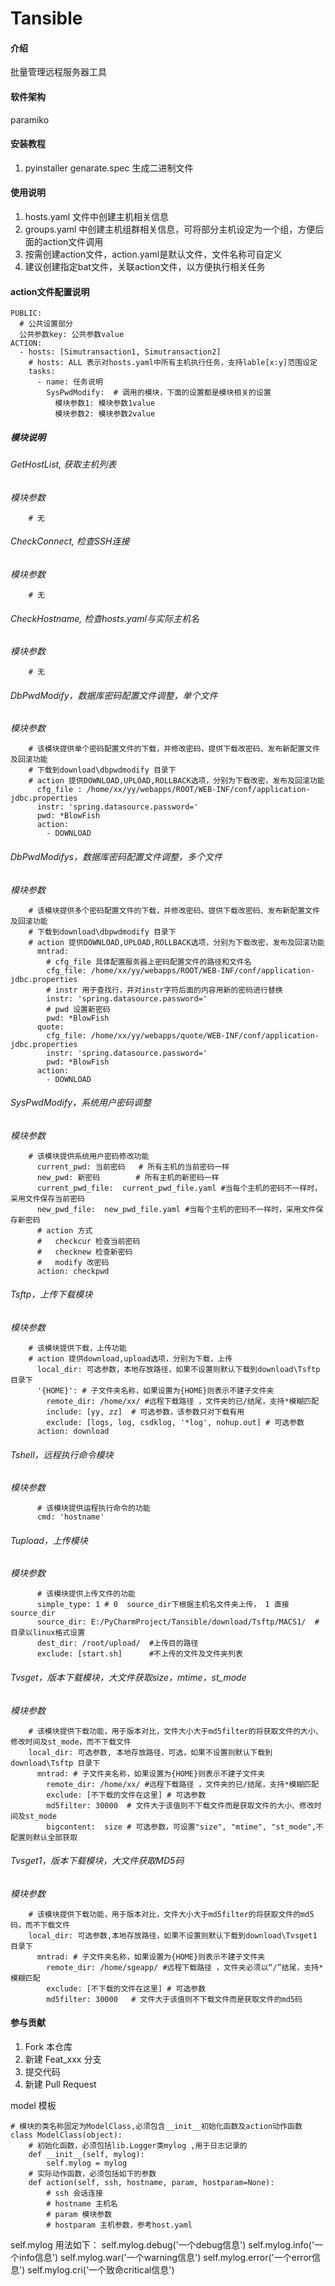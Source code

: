 # Tansible

#### 介绍
批量管理远程服务器工具

#### 软件架构
paramiko 


#### 安装教程

1.  pyinstaller  genarate.spec 生成二进制文件


#### 使用说明

1.  hosts.yaml 文件中创建主机相关信息
2.  groups.yaml 中创建主机组群相关信息，可将部分主机设定为一个组，方便后面的action文件调用
3.  按需创建action文件，action.yaml是默认文件，文件名称可自定义
4.  建议创建指定bat文件，关联action文件，以方便执行相关任务

#### action文件配置说明
```
PUBLIC:
  # 公共设置部分
  公共参数key: 公共参数value
ACTION:
  - hosts: [Simutransaction1, Simutransaction2]  
    # hosts: ALL 表示对hosts.yaml中所有主机执行任务，支持lable[x:y]范围设定
    tasks:
      - name: 任务说明
        SysPwdModify:  # 调用的模块，下面的设置都是模块相关的设置       
          模块参数1: 模块参数1value
          模块参数2: 模块参数2value
```

##### 模块说明
###### GetHostList, 获取主机列表
*模块参数*

        # 无
###### CheckConnect, 检查SSH连接
*模块参数*

        # 无
###### CheckHostname, 检查hosts.yaml与实际主机名
*模块参数*

        # 无
###### DbPwdModify，数据库密码配置文件调整，单个文件
*模块参数*

        # 该模块提供单个密码配置文件的下载，并修改密码，提供下载改密码、发布新配置文件及回滚功能
        # 下载到download\dbpwdmodify 目录下
        # action 提供DOWNLOAD,UPLOAD,ROLLBACK选项，分别为下载改密，发布及回滚功能
          cfg_file : /home/xx/yy/webapps/ROOT/WEB-INF/conf/application-jdbc.properties 
          instr: 'spring.datasource.password=' 
          pwd: *BlowFish
          action:
            - DOWNLOAD

###### DbPwdModifys，数据库密码配置文件调整，多个文件
*模块参数*

        # 该模块提供多个密码配置文件的下载，并修改密码，提供下载改密码、发布新配置文件及回滚功能
        # 下载到download\dbpwdmodify 目录下
        # action 提供DOWNLOAD,UPLOAD,ROLLBACK选项，分别为下载改密，发布及回滚功能
          mntrad:
            # cfg_file 具体配置服务器上密码配置文件的路径和文件名
            cfg_file: /home/xx/yy/webapps/ROOT/WEB-INF/conf/application-jdbc.properties
            # instr 用于查找行，并对instr字符后面的内容用新的密码进行替换
            instr: 'spring.datasource.password='
            # pwd 设置新密码
            pwd: *BlowFish
          quote:
            cfg_file: /home/xx/yy/webapps/quote/WEB-INF/conf/application-jdbc.properties
            instr: 'spring.datasource.password='
            pwd: *BlowFish
          action:
            - DOWNLOAD
###### SysPwdModify，系统用户密码调整
*模块参数*

        # 该模块提供系统用户密码修改功能
          current_pwd: 当前密码   # 所有主机的当前密码一样
          new_pwd: 新密码        # 所有主机的新密码一样
          current_pwd_file:  current_pwd_file.yaml #当每个主机的密码不一样时，采用文件保存当前密码
          new_pwd_file:  new_pwd_file.yaml #当每个主机的密码不一样时，采用文件保存新密码
          # action 方式
          #   checkcur 检查当前密码
          #   checknew 检查新密码
          #   modify 改密码
          action: checkpwd
###### Tsftp，上传下载模块
*模块参数*

        # 该模块提供下载，上传功能        
        # action 提供download,upload选项，分别为下载，上传
          local_dir: 可选参数，本地存放路径，如果不设置则默认下载到download\Tsftp 目录下
          '{HOME}': # 子文件夹名称，如果设置为{HOME}则表示不建子文件夹
            remote_dir: /home/xx/ #远程下载路径 ，文件夹的已/结尾，支持*模糊匹配
            include: [yy, zz]  # 可选参数，该参数只对下载有用
            exclude: [logs, log, csdklog, '*log', nohup.out] # 可选参数
          action: download 
###### Tshell，远程执行命令模块
*模块参数*

          # 该模块提供运程执行命令的功能
          cmd: 'hostname'
###### Tupload，上传模块
*模块参数*

          # 该模块提供上传文件的功能
          simple_type: 1 # 0  source_dir下根据主机名文件夹上传， 1 直接source_dir
          source_dir: E:/PyCharmProject/Tansible/download/Tsftp/MACS1/  #目录以linux格式设置
          dest_dir: /root/upload/  #上传目的路径
          exclude: [start.sh]      #不上传的文件及文件夹列表
###### Tvsget，版本下载模块，大文件获取size，mtime，st_mode
*模块参数*

        # 该模块提供下载功能，用于版本对比，文件大小大于md5filter的将获取文件的大小、修改时间及st_mode，而不下载文件
        local_dir: 可选参数, 本地存放路径，可选，如果不设置则默认下载到download\Tsftp 目录下
          mntrad: # 子文件夹名称，如果设置为{HOME}则表示不建子文件夹
            remote_dir: /home/xx/ #远程下载路径 ，文件夹的已/结尾，支持*模糊匹配           
            exclude: [不下载的文件在这里] # 可选参数
            md5filter: 30000  # 文件大于该值则不下载文件而是获取文件的大小、修改时间及st_mode
            bigcontent:  size # 可选参数，可设置"size", "mtime", "st_mode",不配置则默认全部获取
###### Tvsget1，版本下载模块，大文件获取MD5码
*模块参数*

        # 该模块提供下载功能，用于版本对比，文件大小大于md5filter的将获取文件的md5码，而不下载文件
        local_dir: 可选参数,本地存放路径，如果不设置则默认下载到download\Tvsget1 目录下
          mntrad: # 子文件夹名称，如果设置为{HOME}则表示不建子文件夹
            remote_dir: /home/sgeapp/ #远程下载路径 ，文件夹必须以“/”结尾，支持*模糊匹配
            exclude: [不下载的文件在这里] # 可选参数
            md5filter: 30000   # 文件大于该值则不下载文件而是获取文件的md5码


#### 参与贡献

1.  Fork 本仓库
2.  新建 Feat_xxx 分支
3.  提交代码
4.  新建 Pull Request

model 模板

```
# 模块的类名称固定为ModelClass,必须包含__init__初始化函数及action动作函数
class ModelClass(object):
    # 初始化函数，必须包括lib.Logger类mylog ,用于日志记录的
    def __init__(self, mylog):
        self.mylog = mylog
    # 实际动作函数，必须包括如下的参数
    def action(self, ssh, hostname, param, hostparam=None):
        # ssh 会话连接
        # hostname 主机名
        # param 模块参数
        # hostparam 主机参数，参考host.yaml
```       
self.mylog 用法如下：
    self.mylog.debug('一个debug信息')
    self.mylog.info('一个info信息')
    self.mylog.war('一个warning信息')
    self.mylog.error('一个error信息')
    self.mylog.cri('一个致命critical信息')
    